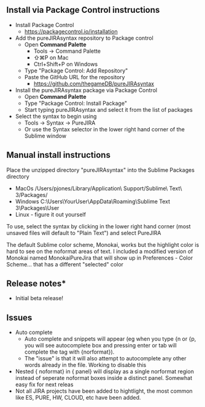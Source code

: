 ## Install via Package Control instructions
- Install Package Control 
	- https://packagecontrol.io/installation
- Add the pureJIRAsyntax repository to Package control
	- Open **Command Palette**
		- Tools -> Command Palette
		- ⇧⌘P on Mac
		- Ctrl+Shift+P on Windows
	- Type "Package Control: Add Repository"
	- Paste the GitHub URL for the repository
		- https://github.com/thegameDB/pureJIRAsyntax
- Install the pureJIRAsyntax package via Package Control
	- Open **Command Palette**
	- Type "Package Control: Install Package"
	- Start typing pureJIRAsyntax and select it from the list of packages
- Select the syntax to begin using
	- Tools -> Syntax -> PureJIRA
	- Or use the Syntax selector in the lower right hand corner of the Sublime window

## Manual install instructions
Place the unzipped directory "pureJIRAsyntax" into the Sublime Packages directory
- MacOs /Users/pjones/Library/Application\ Support/Sublime\ Text\ 3/Packages/
- Windows C:\Users\YourUser\AppData\Roaming\Sublime Text 3\Packages\User
- Linux - figure it out yourself 

To use, select the syntax by clicking in the lower right hand corner (most unsaved files will default to "Plain Text") and select PureJIRA 


The default Sublime color scheme, Monokai, works but the highlight color is hard to see on the noformat areas of text. 
I included a modified version of Monokai named MonokaiPureJira that will show up in Preferences - Color Scheme... that has a different "selected" color

## Release notes* 
- Initial beta release!

## Issues
- Auto complete 
	- Auto complete and snippets will appear (eg when you type {n or {p, you will see autocomplete box and pressing enter or tab will complete the tag with {norformat}). 
	- The "issue" is that it will also attempt to autocomplete any other words already in the file. Working to disable this
- Nested { noformat} in { panel} will display as a single norformat region instead of seperate noformat boxes inside a distinct panel. Somewhat easy fix for next releas
- Not all JIRA projects have been added to hightlight, the most common like ES, PURE, HW, CLOUD, etc have been added. 

